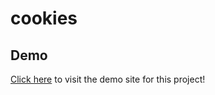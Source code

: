 # cookies

## Demo
<a href="https://raw.githack.com/riley-ad-clark/cookies/main/index.html">Click here</a> to visit the demo site for this project!
